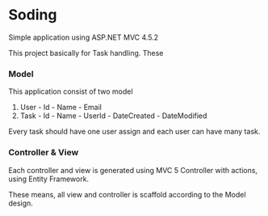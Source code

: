 # Soding
Simple application using ASP.NET MVC 4.5.2

This project basically for Task handling. These

### Model
This application consist of two model
  1. User
    - Id
    - Name
    - Email
  2. Task
    - Id
    - Name
    - UserId
    - DateCreated
    - DateModified
    
Every task should have one user assign and each user can have many task.

### Controller & View

Each controller and view is generated using MVC 5 Controller with actions, using Entity Framework.

These means, all view and controller is scaffold according to the Model design.
